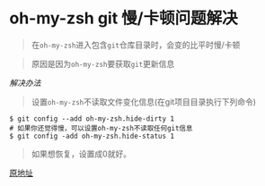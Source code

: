 # oh-my-zsh git 慢/卡顿问题解决

> 在`oh-my-zsh`进入包含`git`仓库目录时，会变的比平时慢/卡顿

> 原因是因为`oh-my-zsh`要获取`git`更新信息

_解决办法_

> 设置`oh-my-zsh`不读取文件变化信息(在git项目目录执行下列命令)

```
$ git config --add oh-my-zsh.hide-dirty 1
# 如果你还觉得慢，可以设置oh-my-zsh不读取任何git信息
$ git config -add oh-my-zsh.hide-status 1

```
> 如果想恢复，设置成0就好。

[原地址](jianshu.com/p/bc4b8131db05) 
